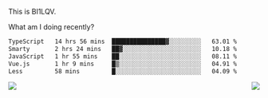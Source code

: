 This is BI1LQV.

What am I doing recently?

<!--START_SECTION:waka-->

```txt
TypeScript   14 hrs 56 mins  ███████████████▓░░░░░░░░░   63.01 %
Smarty       2 hrs 24 mins   ██▓░░░░░░░░░░░░░░░░░░░░░░   10.18 %
JavaScript   1 hr 55 mins    ██░░░░░░░░░░░░░░░░░░░░░░░   08.11 %
Vue.js       1 hr 9 mins     █▒░░░░░░░░░░░░░░░░░░░░░░░   04.91 %
Less         58 mins         █░░░░░░░░░░░░░░░░░░░░░░░░   04.09 %
```

<!--END_SECTION:waka-->
<img align="right" src="https://github-readme-stats.vercel.app/api?username=bi1lqv&show_icons=true&count_private=true">

<img src="https://metrics.lecoq.io/bi1lqv?template=classic&base.activity=0&base.community=0&base.repositories=0&base.metadata=0&isocalendar=1&base=header%2C%20activity%2C%20community%2C%20repositories%2C%20metadata&base.indepth=false&base.hireable=false&isocalendar=false&isocalendar.duration=full-year&config.timezone=Asia%2FShanghai">
